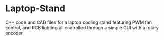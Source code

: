 # Laptop-Stand
C++ code and CAD files for a laptop cooling stand featuring PWM fan control, and RGB lighting all controlled through a simple GUI with a rotary encoder. 
